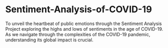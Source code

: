 # Sentiment-Analysis-of-COVID-19
To unveil the heartbeat of public emotions through the Sentiment Analysis Project exploring the highs and lows of sentiments in the age of COVID-19. As we navigate through the complexities of the COVID-19 pandemic, understanding its global impact is crucial.
